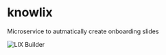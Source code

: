
# knowlix


Microservice to autmatically create onboarding slides

![LIX Builder](https://github.com/vg-leanix/pptx-tool/blob/main/Thumbnail.png)

